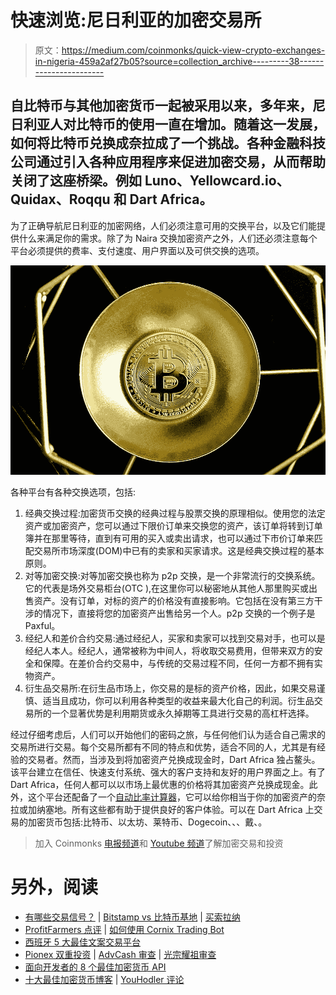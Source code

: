 # 快速浏览:尼日利亚的加密交易所

> 原文：<https://medium.com/coinmonks/quick-view-crypto-exchanges-in-nigeria-459a2af27b05?source=collection_archive---------38----------------------->

## 自比特币与其他加密货币一起被采用以来，多年来，尼日利亚人对比特币的使用一直在增加。随着这一发展，如何将比特币兑换成奈拉成了一个挑战。各种金融科技公司通过引入各种应用程序来促进加密交易，从而帮助关闭了这座桥梁。例如 Luno、Yellowcard.io、Quidax、Roqqu 和 Dart Africa。

为了正确导航尼日利亚的加密网络，人们必须注意可用的交换平台，以及它们能提供什么来满足你的需求。除了为 Naira 交换加密资产之外，人们还必须注意每个平台必须提供的费率、支付速度、用户界面以及可供交换的选项。

![](img/1877a4999eff52d5a1efd47684245131.png)

各种平台有各种交换选项，包括:

1.  经典交换过程:加密货币交换的经典过程与股票交换的原理相似。使用您的法定资产或加密资产，您可以通过下限价订单来交换您的资产，该订单将转到订单簿并在那里等待，直到有可用的买入或卖出请求，也可以通过下市价订单来匹配交易所市场深度(DOM)中已有的卖家和买家请求。这是经典交换过程的基本原则。
2.  对等加密交换:对等加密交换也称为 p2p 交换，是一个非常流行的交换系统。它的代表是场外交易柜台(OTC ),在这里你可以秘密地从其他人那里购买或出售资产。没有订单，对标的资产的价格没有直接影响。它包括在没有第三方干涉的情况下，直接将您的加密资产出售给另一个人。p2p 交换的一个例子是 Paxful。
3.  经纪人和差价合约交易:通过经纪人，买家和卖家可以找到交易对手，也可以是经纪人本人。经纪人，通常被称为中间人，将收取交易费用，但带来双方的安全和保障。在差价合约交易中，与传统的交易过程不同，任何一方都不拥有实物资产。
4.  衍生品交易所:在衍生品市场上，你交易的是标的资产价格，因此，如果交易谨慎、适当且成功，你可以利用各种类型的收益来最大化自己的利润。衍生品交易所的一个显著优势是利用期货或永久掉期等工具进行交易的高杠杆选择。

经过仔细考虑后，人们可以开始他们的密码之旅，与任何他们认为适合自己需求的交易所进行交易。每个交易所都有不同的特点和优势，适合不同的人，尤其是有经验的交易者。然而，当涉及到将加密资产兑换成现金时，Dart Africa 独占鳌头。
该平台建立在信任、快速支付系统、强大的客户支持和友好的用户界面之上。有了 Dart Africa，任何人都可以以市场上最优惠的价格将其加密资产兑换成现金。此外，这个平台还配备了一个[自动比率计算器](https://dartafrica.io/coincalculator)，它可以给你相当于你的加密资产的奈拉或加纳塞地。所有这些都有助于提供良好的客户体验。可以在 Dart Africa 上交易的加密货币包括:比特币、以太坊、莱特币、Dogecoin、、、戴、。

> 加入 Coinmonks [电报频道](https://t.me/coincodecap)和 [Youtube 频道](https://www.youtube.com/c/coinmonks/videos)了解加密交易和投资

# 另外，阅读

*   [有哪些交易信号？](https://coincodecap.com/trading-signal) | [Bitstamp vs 比特币基地](https://coincodecap.com/bitstamp-coinbase) | [买索拉纳](https://coincodecap.com/buy-solana)
*   [ProfitFarmers 点评](https://coincodecap.com/profitfarmers-review) | [如何使用 Cornix Trading Bot](https://coincodecap.com/cornix-trading-bot)
*   [西班牙 5 大最佳文案交易平台](https://coincodecap.com/copy-trading-spain)
*   [Pionex 双重投资](https://coincodecap.com/pionex-dual-investment) | [AdvCash 审查](https://coincodecap.com/advcash-review) | [光宗耀祖审查](https://coincodecap.com/uphold-review)
*   [面向开发者的 8 个最佳加密货币 API](https://coincodecap.com/best-cryptocurrency-apis)
*   [十大最佳加密货币博客](https://coincodecap.com/best-cryptocurrency-blogs) | [YouHodler 评论](https://coincodecap.com/youhodler-review)